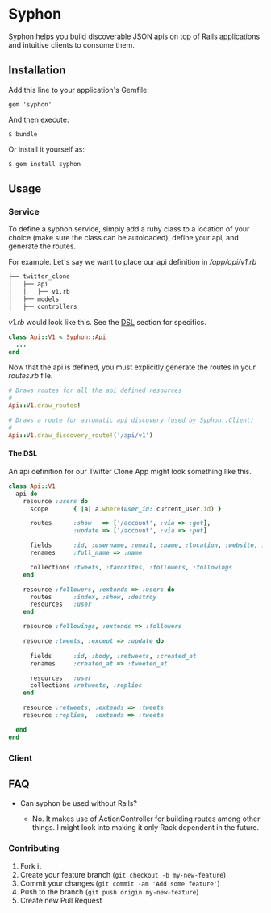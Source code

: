 # Syphon

Syphon helps you build discoverable JSON apis on top of Rails applications and intuitive clients to consume them.

## Installation

Add this line to your application's Gemfile:

    gem 'syphon'

And then execute:

    $ bundle

Or install it yourself as:

    $ gem install syphon

## Usage

### Service

To define a syphon service, simply add a ruby class to a location of your choice
(make sure the class can be autoloaded), define your api, and generate the
routes.

For example. Let's say we want to place our api definition in */app/api/v1.rb*

```bash
├── twitter_clone
│   ├── api
│   │   ├── v1.rb
│   ├── models
│   ├── controllers 
```

*v1.rb* would look like this. See the [DSL](#dsl) section for specifics.

```ruby
class Api::V1 < Syphon::Api
  ...
end
```

Now that the api is defined, you must explicitly generate the routes in your
*routes.rb* file.

```ruby
# Draws routes for all the api defined resources
#
Api::V1.draw_routes!

# Draws a route for automatic api discovery (used by Syphon::Client)
#
Api::V1.draw_discovery_route!('/api/v1')
```

#### <a id='dsl'></a> The DSL

An api definition for our Twitter Clone App might look something like this.

```ruby
class Api::V1
  api do
    resource :users do
      scope       { |a| a.where(user_id: current_user.id) }

      routes      :show   => ['/account', :via => :get],
                  :update => ['/account', :via => :put] 

      fields      :id, :username, :email, :name, :location, :website, :bio
      renames     :full_name => :name

      collections :tweets, :favorites, :followers, :followings
    end

    resource :followers, :extends => :users do
      routes      :index, :show, :destroy
      resources   :user
    end

    resource :followings, :extends => :followers

    resource :tweets, :except => :update do
      
      fields      :id, :body, :retweets, :created_at
      renames     :created_at => :tweeted_at

      resources   :user
      collections :retweets, :replies
    end

    resource :retweets, :extends => :tweets
    resource :replies,  :extends => :tweets

  end
end
```

### Client

## FAQ

* Can syphon be used without Rails?

  * No. It makes use of ActionController for building routes among other things.
    I might look into making it only Rack dependent in the future.


### Contributing

1. Fork it
2. Create your feature branch (`git checkout -b my-new-feature`)
3. Commit your changes (`git commit -am 'Add some feature'`)
4. Push to the branch (`git push origin my-new-feature`)
5. Create new Pull Request
